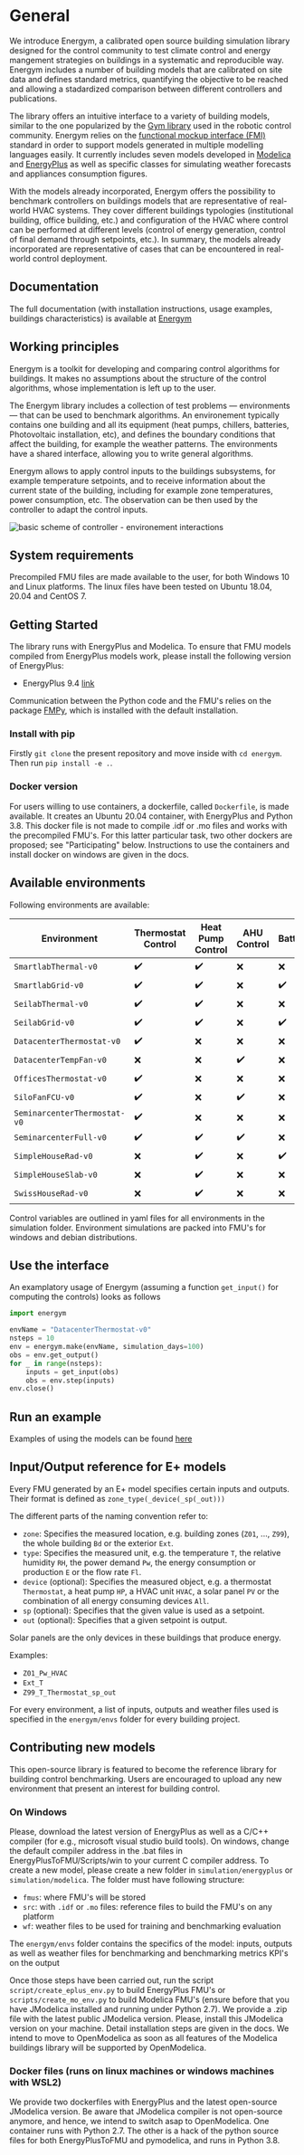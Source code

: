 # General

We introduce Energym, a calibrated open source building simulation library designed for the control community to test climate control and energy mangement strategies on buildings in a systematic and reproducible way. Energym includes a number of building models that are calibrated on site data and defines standard metrics, quantifying the objective to be reached and allowing a stadardized comparison between different controllers and publications.

The  library offers an intuitive interface to a variety of building models, similar to the one popularized by the [Gym library](https://gym.openai.com/)
 used in the robotic control community. Energym relies on the [functional mockup interface (FMI)](https://fmi-standard.org/) standard in order to support models generated in multiple modelling languages easily. It currently includes seven models developed in [Modelica](https://www.modelica.org/) and [EnergyPlus](https://energyplus.net/)  as well as specific classes for simulating weather forecasts and appliances consumption figures.

With the models already incorporated, Energym offers the possibility to benchmark controllers on buildings models that are representative of real-world HVAC systems. They cover different buildings typologies (institutional building, office building, etc.) and configuration of the HVAC where control can be performed at different levels (control of energy generation, control of final demand through setpoints, etc.). In summary, the models already incorporated are representative of cases that can be encountered in real-world control deployment.


## Documentation

The full documentation (with installation instructions, usage examples, buildings characteristics) is available at [Energym](tbd)



## Working principles

Energym is a toolkit for developing and comparing control algorithms for buildings. It makes no assumptions about the structure of the control algorithms, whose implementation is left up to the user.

The Energym library includes a collection of test problems — environments — that can be used to benchmark algorithms. An environement typically contains one building and all its equipment (heat pumps, chillers, batteries, Photovoltaic installation, etc), and defines the boundary conditions that affect the building, for example the weather patterns. The environments have a shared interface, allowing you to write general algorithms.

Energym allows to apply control inputs to the buildings subsystems, for example temperature setpoints, and to receive information about the current state of the building, including for example zone temperatures, power consumption, etc. The observation can be then used by the controller to adapt the control inputs.

![basic scheme of controller - environement interactions](docs/sources/images/basic_scheme.png)

## System requirements

Precompiled FMU files are made available to the user, for both Windows 10 and Linux platforms. The linux files have been tested on Ubuntu 18.04, 20.04 and CentOS 7.

## Getting Started

The library runs with EnergyPlus and Modelica. To ensure that FMU models compiled from EnergyPlus models work, please install the following version of EnergyPlus:

- EnergyPlus 9.4 [link](https://energyplus.net/downloads)

Communication between the Python code and the FMU's relies on the package [FMPy](https://github.com/CATIA-Systems/FMPy), which is installed with the default installation.

### Install with pip

Firstly `git clone` the present repository and move inside with `cd energym`. Then run `pip install -e .`.

### Docker version

For users willing to use containers, a dockerfile, called `Dockerfile`, is made available. It creates an Ubuntu 20.04 container, with EnergyPlus and Python 3.8. This docker file is not made to compile .idf or .mo files  and works with the precompiled FMU's. For this latter particular task, two other dockers are proposed; see "Participating" below. Instructions to use the containers and install docker on windows are given in the docs.


## Available environments

Following environments are available:

Environment | Thermostat Control | Heat Pump Control | AHU Control | Battery | EV | PV | Type
---|---|---|---|---|---|---|---
`SmartlabThermal-v0` | :heavy_check_mark: | :heavy_check_mark: | :x: | :x: | :x: | :heavy_check_mark: | E+
`SmartlabGrid-v0` | :heavy_check_mark: | :heavy_check_mark: | :x: | :heavy_check_mark: | :heavy_check_mark: | :heavy_check_mark: | E+
`SeilabThermal-v0` | :heavy_check_mark: | :heavy_check_mark: | :x: | :x: | :x: | :heavy_check_mark: | E+
`SeilabGrid-v0` | :heavy_check_mark: | :heavy_check_mark: | :x: | :heavy_check_mark: | :heavy_check_mark: | :heavy_check_mark: | E+
`DatacenterThermostat-v0` | :heavy_check_mark: | :x: | :x: | :x: | :x: | :x: | E+
`DatacenterTempFan-v0` | :x: | :x: | :heavy_check_mark: | :x: | :x: | :x: | E+
`OfficesThermostat-v0` | :heavy_check_mark: | :x: | :x: | :x: | :x: | :heavy_check_mark: | E+
`SiloFanFCU-v0` | :heavy_check_mark: | :x: | :heavy_check_mark: | :x: | :x: | :x: | E+
`SeminarcenterThermostat-v0` | :heavy_check_mark: | :x: | :x: | :x: | :x: | :heavy_check_mark: | E+
`SeminarcenterFull-v0` | :heavy_check_mark: | :heavy_check_mark: | :heavy_check_mark: | :x: | :x: | :heavy_check_mark: | E+
`SimpleHouseRad-v0` | :x: | :heavy_check_mark: | :x: | :heavy_check_mark: | :heavy_check_mark: | :heavy_check_mark: | Mod
`SimpleHouseSlab-v0` | :x: | :heavy_check_mark: | :x: | :x: | :x: | :heavy_check_mark: | Mod
`SwissHouseRad-v0` | :x: | :heavy_check_mark: | :x: | :x: | :x: | :heavy_check_mark: | Mod

Control variables are outlined in yaml files for all environments in the simulation folder. Environment simulations are packed into FMU's for windows and debian distributions.


## Use the interface

An examplatory usage of Energym (assuming a function `get_input()` for computing the controls) looks as follows

```python
import energym

envName = "DatacenterThermostat-v0"
nsteps = 10
env = energym.make(envName, simulation_days=100)
obs = env.get_output()
for _ in range(nsteps):
    inputs = get_input(obs)
    obs = env.step(inputs)
env.close()
```


## Run an example

Examples of using the models can be found [here](notebooks)

## Input/Output reference for E+ models

Every FMU generated by an E+ model specifies certain inputs and outputs. Their format is defined as
`zone_type(_device(_sp(_out)))`

The different parts of the naming convention refer to:
- `zone`: Specifies the measured location, e.g. building zones (`Z01`, ..., `Z99`), the whole building `Bd` or the exterior `Ext`.
- `type`: Specifies the measured unit, e.g. the temperature `T`, the relative humidity `RH`, the power demand `Pw`, the energy consumption or production `E` or the flow rate `Fl`.
- `device` (optional): Specifies the measured object, e.g. a thermostat `Thermostat`, a heat pump `HP`, a HVAC unit `HVAC`, a solar panel `PV` or the combination of all energy consuming devices `All`.
- `sp` (optional): Specifies that the given value is used as a setpoint.
- `out` (optional): Specifies that a given setpoint is output.

Solar panels are the only devices in these buildings that produce energy.

Examples:
- `Z01_Pw_HVAC`
- `Ext_T`
- `Z99_T_Thermostat_sp_out`

For every environment, a list of inputs, outputs and weather files used is specified in the `energym/envs` folder for every building project.


## Contributing new models
This open-source library is featured to become the reference library for building control benchmarking. Users are encouraged to upload any new environment that present an interest for building control.

### On Windows
Please, download the latest version of EnergyPlus as well as a C/C++ compiler (for e.g., microsoft visual studio build tools). On windows, change the default compiler address in the .bat files in EnergyPlusToFMU/Scripts/win to your current C compiler address.
To create a new model, please create a new folder in `simulation/energyplus` or `simulation/modelica`. The folder must have following structure:
- `fmus`: where FMU's will be stored
- `src`: with `.idf` or `.mo` files: reference files to build the FMU's on any platform
- `wf`: weather files to be used for training and benchmarking evaluation

The `energym/envs` folder contains the specifics of the model: inputs, outputs as well as weather files for benchmarking and benchmarking metrics KPI's on the output

Once those steps have been carried out, run the script `script/create_eplus_env.py` to build EnergyPlus FMU's or `scripts/create_mo_env.py` to build Modelica FMU's (ensure before that you have JModelica installed and running under Python 2.7). We provide a .zip file with the latest public JModelica version. Please, install this JModelica version on your machine. Detail installation steps are given in the docs. We intend to move to OpenModelica as soon as all features of the Modelica buildings library will be supported by OpenModelica.

### Docker files (runs on linux machines or windows machines with WSL2)
We provide two dockerfiles with EnergyPlus and the latest open-source JModelica version. Be aware that JModelica compiler is not open-source anymore, and hence, we intend to switch asap to OpenModelica. One container runs with Python 2.7. The other is a hack of the python source files for both EnergyPlusToFMU and pymodelica, and runs in Python 3.8.
